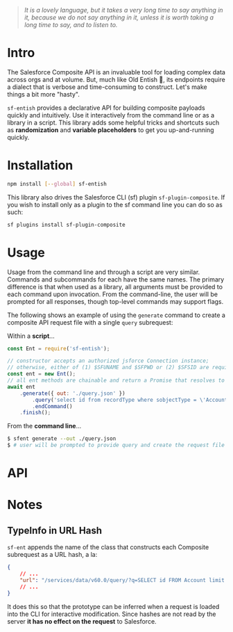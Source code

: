 > _It is a lovely language, but it takes a very long time to say anything in it, because we do not say anything in it, unless it is worth taking a long time to say, and to listen to._

# Intro 

The Salesforce Composite API is an invaluable tool for loading complex data across orgs and at volume. But, much like Old Entish 🌳, its endpoints require a dialect that is verbose and time-consuming to construct. Let's make things a bit more "hasty".

`sf-entish` provides a declarative API for building composite payloads quickly and intuitively. Use it interactively from the command line or as a library in a script. This library adds some helpful tricks and shortcuts such as **randomization** and **variable placeholders** to get you up-and-running quickly.

# Installation

```sh
npm install [--global] sf-entish
```

This library also drives the Salesforce CLI (sf) plugin `sf-plugin-composite`. If you wish to install only as a plugin to the sf command line you can do so as such:

```sh
sf plugins install sf-plugin-composite
```

# Usage

Usage from the command line and through a script are very similar. Commands and subcommands for each have the same names. The primary difference is that when used as a library, all arguments must be provided to each command upon invocation. From the command-line, the user will be prompted for all responses, though top-level commands may support flags. 

The following shows an example of using the `generate` command to create a composite API request file with a single `query` subrequest:

Within a **script**...

```js
const Ent = require('sf-entish');

// constructor accepts an authorized jsforce Connection instance; 
// otherwise, either of (1) $SFUNAME and $SFPWD or (2) $SFSID are required to be present as shell variables
const ent = new Ent();
// all ent methods are chainable and return a Promise that resolves to an instance of RequestBuilder or Ent
await ent 
    .generate({ out: './query.json' })
        .query('select id from recordType where sobjectType = \'Account\' and developerName = \'consumer\'')
        .endCommand()
    .finish();
```

From the **command line**...

```sh
$ sfent generate --out ./query.json 
$ # user will be prompted to provide query and create the request file
```

# API

# Notes

## TypeInfo in URL Hash <span id="urlTypeInfo"></span>

`sf-ent` appends the name of the class that constructs each Composite subrequest as a URL hash, a la:

```json
{
    // ...
    "url": "/services/data/v60.0/query/?q=SELECT id FROM Account limit 1#Query_github.com/kev4ev/sf-ent#urlTypeInfo"
    // ...
}
```

It does this so that the prototype can be inferred when a request is loaded into the CLI for interactive modification. Since hashes are not read by the server **it has no effect on the request** to Salesforce. 


<!-- highlights:
 - async generator functions => for prompts
 - Promise extension => to allow synchronous API chaining in lib
 - Streams => generate preview
 - events => this is JS, after all
 - fun with Symbols => because why not
 -->